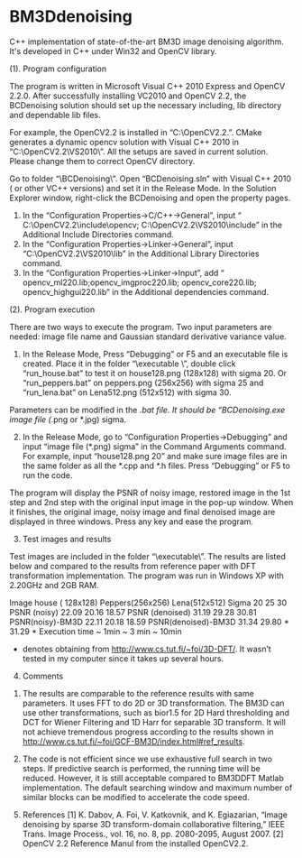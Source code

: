 # BM3Ddenoising
C++ implementation of state-of-the-art BM3D image denoising algorithm. It's developed in C++ under Win32 and OpenCV library.  
 
(1).	Program configuration 

The program is written in Microsoft Visual C++ 2010 Express and OpenCV 2.2.0. 
After successfully installing VC2010 and OpenCV 2.2, the BCDenoising solution should set up the necessary including, lib directory and dependable lib files. 

For example, the OpenCV2.2 is installed in “C:\OpenCV2.2\.”. CMake generates a dynamic opencv solution with Visual C++ 2010 in “C:\OpenCV2.2\VS2010\”. All the setups are saved in current solution. Please change them to correct OpenCV directory. 

Go to folder “\BCDenoising\”. Open “BCDenoising.sln” with Visual C++ 2010 ( or other  VC++ versions)  and set it in the Release Mode. In the Solution Explorer window, right-click the BCDenoising and open the property pages.
1) In the “Configuration Properties->C/C++->General”, input “ C:\OpenCV2.2\include\opencv; C:\OpenCV2.2\VS2010\include” in the Additional Include Directories command.  
2) In the “Configuration Properties->Linker->General”, input “C:\OpenCV2.2\VS2010\lib” in the Additional Library Directories command.
3)   In the “Configuration Properties->Linker->Input”, add “ opencv_ml220.lib;opencv_imgproc220.lib; opencv_core220.lib; opencv_highgui220.lib” in the Additional dependencies command. 

(2).	Program execution

There are two ways to execute the program. Two input parameters are needed: image file name and Gaussian standard derivative variance value. 

1) In the Release Mode, Press “Debugging” or F5 and an executable file is created. Place it in the folder “\executable \”, double click “run_house.bat” to test it on house128.png (128x128) with sigma 20. Or “run_peppers.bat” on peppers.png (256x256) with sigma 25 and “run_lena.bat” on Lena512.png (512x512) with sigma 30. 
    
Parameters can be modified in the *.bat file. It should be “BCDenoising.exe image file (*.png or *.jpg) sigma. 

2) In the Release Mode, go to “Configuration Properties->Debugging” and input “image file (*.png) sigma” in the Command Arguments command. For example, input “house128.png 20” and make sure image files are in the same folder as all the *.cpp and *.h files. Press “Debugging” or F5 to run the code. 

The program will display the PSNR of noisy image, restored image in the 1st step and 2nd step with the original input image in the pop-up window. When it finishes, the original image, noisy image and final denoised image are displayed in three windows. Press any key and ease the program. 

3. Test images and results

Test images are included in the folder “\executable\”. The results are listed below and compared to the results from reference paper with DFT transformation implementation.  The program was run in Windows XP with 2.20GHz and 2GB RAM. 

Image	house ( 128x128) 	  Peppers(256x256)	 Lena(512x512)
Sigma	20	  25 	 30
PSNR (noisy)	22.09	 20.16	18.57
PSNR (denoised)	31.19	 29.28	30.81
PSNR(noisy)-BM3D	22.11	 20.18	18.59
PSNR(denoised)-BM3D	31.34 	 29.80 *	31.29 *
Execution time	~ 1min	~ 3 min	~ 10min
* denotes obtaining from http://www.cs.tut.fi/~foi/3D-DFT/. It wasn’t tested in my computer since it takes up several hours. 

4. Comments 

1)	The results are comparable to the reference results with same parameters. It uses FFT to do 2D or 3D transformation. The BM3D can use other transformations, such as bior1.5 for 2D Hard thresholding and DCT for Wiener Filtering and 1D Harr for separable 3D transform. It will not achieve tremendous progress according to the results shown in http://www.cs.tut.fi/~foi/GCF-BM3D/index.html#ref_results. 

2)	The code is not efficient since we use exhaustive full search in two steps. If predictive search is performed, the running time will be reduced. However, it is still acceptable compared to BM3DDFT Matlab implementation. The default searching window and maximum number of similar blocks can be modified to accelerate the code speed. 

5.	References
[1] K. Dabov, A. Foi, V. Katkovnik, and K. Egiazarian, “Image denoising by sparse 3D transform-domain collaborative filtering,” IEEE Trans. Image Process., vol. 16, no. 8, pp. 2080-2095, August 2007.
[2] OpenCV 2.2 Reference Manul from the installed OpenCV2.2. 
